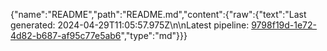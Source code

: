 {"name":"README","path":"README.md","content":{"raw":{"text":"Last generated: 2024-04-29T11:05:57.975Z\n\nLatest pipeline: [9798f19d-1e72-4d82-b687-af95c77e5ab6](/pipeline/9798f19d-1e72-4d82-b687-af95c77e5ab6)","type":"md"}}}